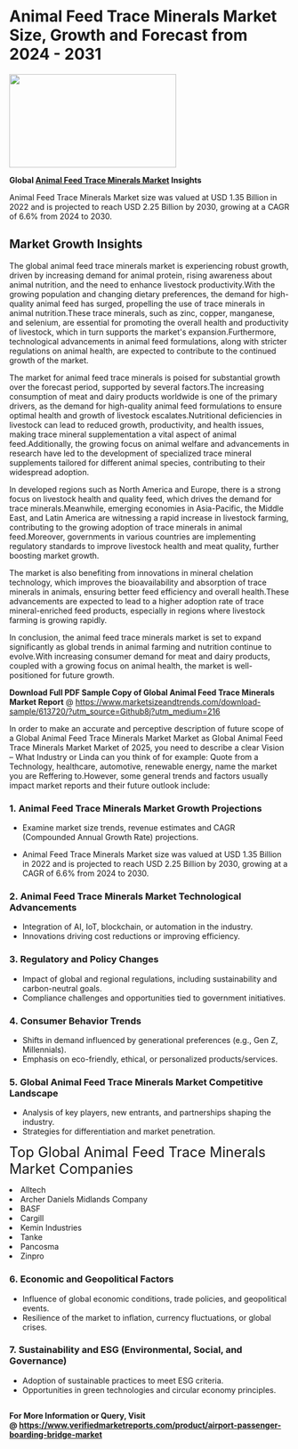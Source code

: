 <H1>Animal Feed Trace Minerals Market Size, Growth and Forecast from 2024 - 2031</H1><img class="aligncenter size-medium wp-image-584254" src="https://thirdeyenews.in/wp-content/uploads/2024/09/Global-Market-Research-300x168.jpeg" alt="" width="300" height="168" /><p><strong>Global&nbsp;<a href="https://www.marketsizeandtrends.com/download-sample/613720/?utm_source=Github8j?utm_medium=216">Animal Feed Trace Minerals Market</a> Insights</strong></p><p>Animal Feed Trace Minerals Market size was valued at USD 1.35 Billion in 2022 and is projected to reach USD 2.25 Billion by 2030, growing at a CAGR of 6.6% from 2024 to 2030.</p><p><h2>Market Growth Insights</h2> The global animal feed trace minerals market is experiencing robust growth, driven by increasing demand for animal protein, rising awareness about animal nutrition, and the need to enhance livestock productivity.With the growing population and changing dietary preferences, the demand for high-quality animal feed has surged, propelling the use of trace minerals in animal nutrition.These trace minerals, such as zinc, copper, manganese, and selenium, are essential for promoting the overall health and productivity of livestock, which in turn supports the market's expansion.Furthermore, technological advancements in animal feed formulations, along with stricter regulations on animal health, are expected to contribute to the continued growth of the market. <p>The market for animal feed trace minerals is poised for substantial growth over the forecast period, supported by several factors.The increasing consumption of meat and dairy products worldwide is one of the primary drivers, as the demand for high-quality animal feed formulations to ensure optimal health and growth of livestock escalates.Nutritional deficiencies in livestock can lead to reduced growth, productivity, and health issues, making trace mineral supplementation a vital aspect of animal feed.Additionally, the growing focus on animal welfare and advancements in research have led to the development of specialized trace mineral supplements tailored for different animal species, contributing to their widespread adoption.</p> <p>In developed regions such as North America and Europe, there is a strong focus on livestock health and quality feed, which drives the demand for trace minerals.Meanwhile, emerging economies in Asia-Pacific, the Middle East, and Latin America are witnessing a rapid increase in livestock farming, contributing to the growing adoption of trace minerals in animal feed.Moreover, governments in various countries are implementing regulatory standards to improve livestock health and meat quality, further boosting market growth.</p> <p>The market is also benefiting from innovations in mineral chelation technology, which improves the bioavailability and absorption of trace minerals in animals, ensuring better feed efficiency and overall health.These advancements are expected to lead to a higher adoption rate of trace mineral-enriched feed products, especially in regions where livestock farming is growing rapidly.</p> <p>In conclusion, the animal feed trace minerals market is set to expand significantly as global trends in animal farming and nutrition continue to evolve.With increasing consumer demand for meat and dairy products, coupled with a growing focus on animal health, the market is well-positioned for future growth.</p> </p><p><span class=""><strong>Download Full PDF Sample Copy of Global Animal Feed Trace Minerals Market Report</strong> @ <a href="https://www.marketsizeandtrends.com/download-sample/613720/?utm_source=Github8j?utm_medium=216" target="_blank">https://www.marketsizeandtrends.com/download-sample/613720/?utm_source=Github8j?utm_medium=216</a></span></p><p>In order to make an accurate and perceptive description of future scope of a Global&nbsp;Animal Feed Trace Minerals Market Market as Global&nbsp;Animal Feed Trace Minerals Market Market of 2025, you need to describe a clear Vision &ndash; What Industry or Linda can you think of for example: Quote from a Technology, healthcare, automotive, renewable energy, name the market you are Reffering to.However, some general trends and factors usually impact market reports and their future outlook include:</p><h3>1.&nbsp;<strong>Animal Feed Trace Minerals Market Growth Projections</strong></h3><ul><li>Examine market size trends, revenue estimates and CAGR (Compounded Annual Growth Rate) projections.</li><li><p>Animal Feed Trace Minerals Market size was valued at USD 1.35 Billion in 2022 and is projected to reach USD 2.25 Billion by 2030, growing at a CAGR of 6.6% from 2024 to 2030.</p></li></ul><h3>2.&nbsp;<strong>Animal Feed Trace Minerals Market Technological Advancements</strong></h3><ul><li>Integration of AI, IoT, blockchain, or automation in the industry.</li><li>Innovations driving cost reductions or improving efficiency.</li></ul><h3>3.&nbsp;<strong>Regulatory and Policy Changes</strong></h3><ul><li>Impact of global and regional regulations, including sustainability and carbon-neutral goals.</li><li>Compliance challenges and opportunities tied to government initiatives.</li></ul><h3>4.&nbsp;<strong>Consumer Behavior Trends</strong></h3><ul><li>Shifts in demand influenced by generational preferences (e.g., Gen Z, Millennials).</li><li>Emphasis on eco-friendly, ethical, or personalized products/services.</li></ul><h3>5.&nbsp;<strong>Global Animal Feed Trace Minerals Market Competitive Landscape</strong></h3><ul><li>Analysis of key players, new entrants, and partnerships shaping the industry.</li><li>Strategies for differentiation and market penetration.</li></ul><p data-pm-slice="1 1 []"><span style="color: inherit; font-family: inherit; font-size: 25px;">Top Global Animal Feed Trace Minerals Market Companies</span></p><div class="" data-test-id=""><p><li>Alltech</li><li> Archer Daniels Midlands Company</li><li> BASF</li><li> Cargill</li><li> Kemin Industries</li><li> Tanke</li><li> Pancosma</li><li> Zinpro</li></p></div><h3>6.&nbsp;<strong>Economic and Geopolitical Factors</strong></h3><ul><li>Influence of global economic conditions, trade policies, and geopolitical events.</li><li>Resilience of the market to inflation, currency fluctuations, or global crises.</li></ul><h3>7.&nbsp;<strong>Sustainability and ESG (Environmental, Social, and Governance)</strong></h3><ul><li>Adoption of sustainable practices to meet ESG criteria.</li><li>Opportunities in green technologies and circular economy principles.</li></ul><h2><strong style="font-size: 14px;">For More Information or Query, Visit @&nbsp;</strong><a style="background-color: #ffffff; font-size: 14px;" href="https://www.marketsizeandtrends.com/report/animal-feed-trace-minerals-market/" target="_blank">https://www.verifiedmarketreports.com/product/airport-passenger-boarding-bridge-market</a></h2>